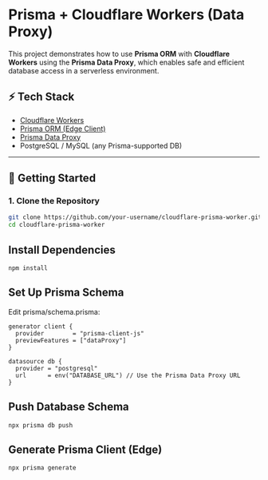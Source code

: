# Prisma + Cloudflare Workers (Data Proxy)

This project demonstrates how to use **Prisma ORM** with **Cloudflare Workers** using the **Prisma Data Proxy**, which enables safe and efficient database access in a serverless environment.

## ⚡ Tech Stack

- [Cloudflare Workers](https://developers.cloudflare.com/workers/)
- [Prisma ORM (Edge Client)](https://www.prisma.io/docs/orm/prisma-client/edge)
- [Prisma Data Proxy](https://www.prisma.io/docs/orm/data-access/data-proxy)
- PostgreSQL / MySQL (any Prisma-supported DB)

---

## 🚀 Getting Started

### 1. Clone the Repository

```bash
git clone https://github.com/your-username/cloudflare-prisma-worker.git
cd cloudflare-prisma-worker

```

## Install Dependencies

```
npm install
```


## Set Up Prisma Schema

Edit prisma/schema.prisma:

```
generator client {
  provider        = "prisma-client-js"
  previewFeatures = ["dataProxy"]
}

datasource db {
  provider = "postgresql"
  url      = env("DATABASE_URL") // Use the Prisma Data Proxy URL
}
```


## Push Database Schema

```
npx prisma db push

```
## Generate Prisma Client (Edge)
```
npx prisma generate

```